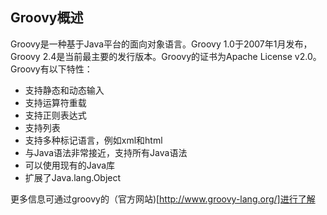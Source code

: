 ## Groovy概述
Groovy是一种基于Java平台的面向对象语言。Groovy 1.0于2007年1月发布，Groovy 2.4是当前最主要的发行版本。Groovy的证书为Apache License v2.0。
Groovy有以下特性：
- 支持静态和动态输入
- 支持运算符重载
- 支持正则表达式
- 支持列表
- 支持多种标记语言，例如xml和html
- 与Java语法非常接近，支持所有Java语法
- 可以使用现有的Java库
- 扩展了Java.lang.Object

更多信息可通过groovy的（官方网站)[http://www.groovy-lang.org/]进行了解
